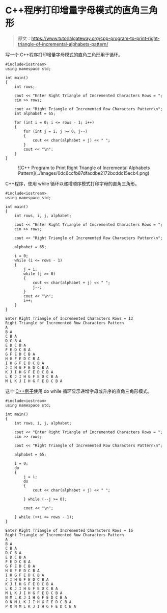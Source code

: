 # C++程序打印增量字母模式的直角三角形

> 原文：<https://www.tutorialgateway.org/cpp-program-to-print-right-triangle-of-incremental-alphabets-pattern/>

写一个 C++程序打印增量字母模式的直角三角形用于循环。

```
#include<iostream>
using namespace std;

int main()
{
	int rows;

	cout << "Enter Right Triangle of Incremented Characters Rows = ";
	cin >> rows;

	cout << "Right Triangle of Incremented Row Characters Pattern\n";
	int alphabet = 65;

	for (int i = 0; i <= rows - 1; i++)
	{
		for (int j = i; j >= 0; j--)
		{
			cout << char(alphabet + j) << " ";
		}
		cout << "\n";
	}
}
```

<figure class="wp-block-image size-large">![C++ Program to Print Right Triangle of Incremental Alphabets Pattern](../Images/0dc6ccfb87dfacdbe2172bcddc15ecb4.png)</figure>

C++程序，使用 while 循环以递增顺序模式打印字母的直角三角形。

```
#include<iostream>
using namespace std;

int main()
{
	int rows, i, j, alphabet;

	cout << "Enter Right Triangle of Incremented Characters Rows = ";
	cin >> rows;

	cout << "Right Triangle of Incremented Row Characters Pattern\n";

	alphabet = 65;

	i = 0;
	while (i <= rows - 1)
	{
		j = i;
		while (j >= 0)
		{
			cout << char(alphabet + j) << " ";
			j--;
		}
		cout << "\n";
		i++;
	}
}
```

```
Enter Right Triangle of Incremented Characters Rows = 13
Right Triangle of Incremented Row Characters Pattern
A 
B A 
C B A 
D C B A 
E D C B A 
F E D C B A 
G F E D C B A 
H G F E D C B A 
I H G F E D C B A 
J I H G F E D C B A 
K J I H G F E D C B A 
L K J I H G F E D C B A 
M L K J I H G F E D C B A 
```

这个 [C++例子](https://www.tutorialgateway.org/cpp-programs/)使用 do while 循环显示递增字母或升序的直角三角形模式。

```
#include<iostream>
using namespace std;

int main()
{
	int rows, i, j, alphabet;

	cout << "Enter Right Triangle of Incremented Characters Rows = ";
	cin >> rows;

	cout << "Right Triangle of Incremented Row Characters Pattern\n";

	alphabet = 65;

	i = 0;
	do
	{
		j = i;
		do
		{
			cout << char(alphabet + j) << " ";

		} while (--j >= 0);

		cout << "\n";

	} while (++i <= rows - 1);
}
```

```
Enter Right Triangle of Incremented Characters Rows = 16
Right Triangle of Incremented Row Characters Pattern
A 
B A 
C B A 
D C B A 
E D C B A 
F E D C B A 
G F E D C B A 
H G F E D C B A 
I H G F E D C B A 
J I H G F E D C B A 
K J I H G F E D C B A 
L K J I H G F E D C B A 
M L K J I H G F E D C B A 
N M L K J I H G F E D C B A 
O N M L K J I H G F E D C B A 
P O N M L K J I H G F E D C B A 
```
